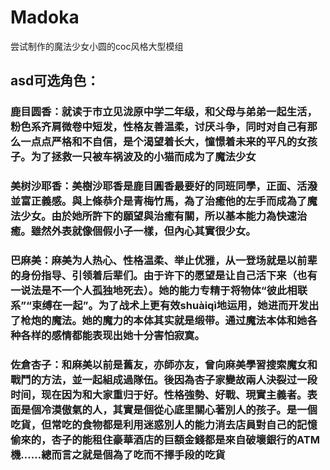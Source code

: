 # Madoka

尝试制作的魔法少女小圆的coc风格大型模组

## asd可选角色：
### 鹿目圆香：就读于市立见泷原中学二年级，和父母与弟弟一起生活，粉色系齐肩微卷中短发，性格友善温柔，讨厌斗争，同时对自己有那么一点点严格和不自信，是个渴望着长大，憧憬着未来的平凡的女孩子。为了拯救一只被车祸波及的小猫而成为了魔法少女

### 美树沙耶香：美樹沙耶香是鹿目圓香最要好的同班同學，正面、活潑並富正義感。與上條恭介是青梅竹馬，為了治癒他的左手而成為了魔法少女。由於她所許下的願望與治癒有關，所以基本能力為快速治癒。雖然外表就像個假小子一樣，但內心其實很少女。

### 巴麻美：麻美为人热心、性格温柔、举止优雅，从一登场就是以前辈的身份指导、引领着后辈们。由于许下的愿望是让自己活下来（也有一说法是不一个人孤独地死去）。她的能力专精于将物体“彼此相联系”“束缚在一起”。为了战术上更有效shuàiqì地运用，她进而开发出了枪炮的魔法。她的魔力的本体其实就是缎带。通过魔法本体和她各种各样的感情都能表现出她十分害怕寂寞。

### 佐倉杏子：和麻美以前是舊友，亦師亦友，曾向麻美學習搜索魔女和戰鬥的方法，並一起組成過隊伍。後因為杏子家變故兩人決裂过一段时间，现在因为和大家重归于好。性格強勢、好戰、現實主義者。表面是個冷漠傲氣的人，其實是個從心底里關心著別人的孩子。是一個吃貨，但常吃的食物都是利用迷惑別人的能力消去店員對自己的記憶偷來的，杏子的能租住豪華酒店的巨額金錢都是來自破壞銀行的ATM機……總而言之就是個為了吃而不擇手段的吃貨
